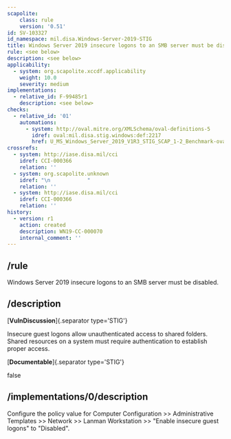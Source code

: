 ```yaml
---
scapolite:
    class: rule
    version: '0.51'
id: SV-103327
id_namespace: mil.disa.Windows-Server-2019-STIG
title: Windows Server 2019 insecure logons to an SMB server must be disabled.
rule: <see below>
description: <see below>
applicability:
  - system: org.scapolite.xccdf.applicability
    weight: 10.0
    severity: medium
implementations:
  - relative_id: F-99485r1
    description: <see below>
checks:
  - relative_id: '01'
    automations:
      - system: http://oval.mitre.org/XMLSchema/oval-definitions-5
        idref: oval:mil.disa.stig.windows:def:2217
        href: U_MS_Windows_Server_2019_V1R3_STIG_SCAP_1-2_Benchmark-oval.xml
crossrefs:
  - system: http://iase.disa.mil/cci
    idref: CCI-000366
    relation: ''
  - system: org.scapolite.unknown
    idref: "\n            "
    relation: ''
  - system: http://iase.disa.mil/cci
    idref: CCI-000366
    relation: ''
history:
  - version: r1
    action: created
    description: WN19-CC-000070
    internal_comment: ''
---
```



## /rule

Windows Server 2019 insecure logons to an SMB server must be disabled.

## /description

[**VulnDiscussion**]{.separator type='STIG'}

Insecure guest logons allow unauthenticated access to shared folders. Shared resources on a system must require authentication to establish proper access.

[**Documentable**]{.separator type='STIG'}

false

## /implementations/0/description

Configure the policy value for Computer Configuration >> Administrative Templates >> Network >> Lanman Workstation >> "Enable insecure guest logons" to "Disabled".
